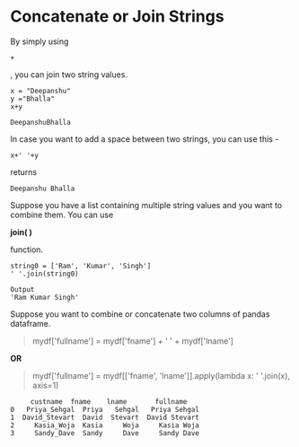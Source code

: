 # Concatenate or Join Strings

By simply using

```
+
```

, you can join two string values.

```
x = "Deepanshu"
y ="Bhalla"
x+y

```

```
DeepanshuBhalla

```

In case you want to add a space between two strings, you can use this -

```
x+' '+y
```

returns

```
Deepanshu Bhalla
```

Suppose you have a list containing multiple string values and you want to combine them. You can use

**join( )**

function.

```
string0 = ['Ram', 'Kumar', 'Singh']
' '.join(string0)

```

```
Output
'Ram Kumar Singh'

```

Suppose you want to combine or concatenate two columns of pandas dataframe.

> mydf['fullname'] = mydf['fname'] + ' ' + mydf['lname']
> 

**OR**

> mydf['fullname'] = mydf[['fname', 'lname']].apply(lambda x: ' '.join(x), axis=1)
> 

```
     custname  fname    lname       fullname
0   Priya_Sehgal  Priya   Sehgal   Priya Sehgal
1  David_Stevart  David  Stevart  David Stevart
2     Kasia_Woja  Kasia     Woja     Kasia Woja
3     Sandy_Dave  Sandy     Dave     Sandy Dave

```